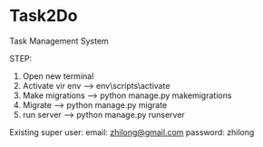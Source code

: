 # Task2Do
 Task Management System

STEP:
1. Open new terminal
2. Activate vir env --> env\scripts\activate
3. Make migrations --> python manage.py makemigrations
4. Migrate --> python manage.py migrate
5. run server --> python manage.py runserver


Existing super user:
email: zhilong@gmail.com
password: zhilong
